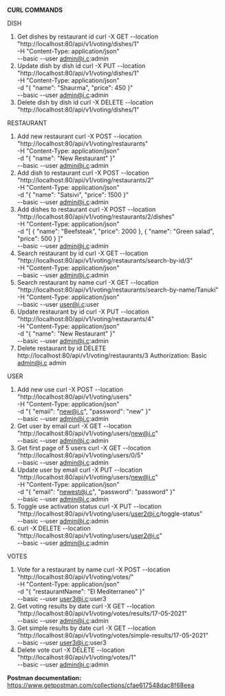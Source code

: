**CURL COMMANDS**

DISH

1. Get dishes by restaurant id
   curl -X GET --location "http://localhost:80/api/v1/voting/dishes/1" \
   -H "Content-Type: application/json" \
   --basic --user admin@i.c:admin
2. Update dish by dish id
   curl -X PUT --location "http://localhost:80/api/v1/voting/dishes/1" \
   -H "Content-Type: application/json" \
   -d "{
   \"name\": \"Shaurma\",
   \"price\": 450
   }" \
   --basic --user admin@i.c:admin
3. Delete dish by dish id
   curl -X DELETE --location "http://localhost:80/api/v1/voting/dishes/1"
   
RESTAURANT

1. Add new restaurant
   curl -X POST --location "http://localhost:80/api/v1/voting/restaurants" \
   -H "Content-Type: application/json" \
   -d "{
   \"name\": \"New Restaurant\"
   }" \
   --basic --user admin@i.c:admin
2. Add dish to restaurant
   curl -X POST --location "http://localhost:80/api/v1/voting/restaurants/2" \
   -H "Content-Type: application/json" \
   -d "{
   \"name\": \"Satsivi\",
   \"price\": 1500
   }" \
   --basic --user admin@i.c:admin
3. Add dishes to restaurant
   curl -X POST --location "http://localhost:80/api/v1/voting/restaurants/2/dishes" \
   -H "Content-Type: application/json" \
   -d "[
   {
   \"name\": \"Beefsteak\",
   \"price\": 2000
   },
   {
   \"name\": \"Green salad\",
   \"price\": 500
   }
   ]" \
   --basic --user admin@i.c:admin
4. Search restaurant by id
   curl -X GET --location "http://localhost:80/api/v1/voting/restaurants/search-by-id/3" \
   -H "Content-Type: application/json" \
   --basic --user admin@i.c:admin
5. Search restaurant by name
   curl -X GET --location "http://localhost:80/api/v1/voting/restaurants/search-by-name/Tanuki" \
   -H "Content-Type: application/json" \
   --basic --user user@i.c:user
6. Update restaurant by id
   curl -X PUT --location "http://localhost:80/api/v1/voting/restaurants/4" \
   -H "Content-Type: application/json" \
   -d "{
   \"name\": \"New Restaurant\"
   }" \
   --basic --user admin@i.c:admin
7. Delete restaurant by id
   DELETE http://localhost:80/api/v1/voting/restaurants/3
   Authorization: Basic admin@i.c admin
   
USER

1. Add new use
   curl -X POST --location "http://localhost:80/api/v1/voting/users" \
   -H "Content-Type: application/json" \
   -d "{
   \"email\": \"new@i.c\",
   \"password\": \"new\"
   }" \
   --basic --user admin@i.c:admin
2. Get user by email
   curl -X GET --location "http://localhost:80/api/v1/voting/users/new@i.c" \
   --basic --user admin@i.c:admin
3. Get first page of 5 users
   curl -X GET --location "http://localhost:80/api/v1/voting/users/0/5" \
   --basic --user admin@i.c:admin
4. Update user by email
   curl -X PUT --location "http://localhost:80/api/v1/voting/users/new@i.c" \
   -H "Content-Type: application/json" \
   -d "{
   \"email\": \"newest@i.c\",
   \"password\": \"password\"
   }" \
   --basic --user admin@i.c:admin
5. Toggle use activation status
   curl -X PUT --location "http://localhost:80/api/v1/voting/users/user2@i.c/toggle-status" \
   --basic --user admin@i.c:admin
6. curl -X DELETE --location "http://localhost:80/api/v1/voting/users/user2@i.c" \
   --basic --user admin@i.c:admin
   
VOTES

1. Vote for a restaurant by name
   curl -X POST --location "http://localhost:80/api/v1/voting/votes/" \
   -H "Content-Type: application/json" \
   -d "{
   \"restaurantName\": \"El Mediterraneo\"
   }" \
   --basic --user user3@i.c:user3
2. Get voting results by date
   curl -X GET --location "http://localhost:80/api/v1/voting/votes/results/17-05-2021" \
   --basic --user admin@i.c:admin
3. Get simple results by date
   curl -X GET --location "http://localhost:80/api/v1/voting/votes/simple-results/17-05-2021" \
   --basic --user user3@i.c:user3
4. Delete vote
   curl -X DELETE --location "http://localhost:80/api/v1/voting/votes/1" \
   --basic --user admin@i.c:admin


**Postman documentation:**
https://www.getpostman.com/collections/cfae617548dac8f68eea